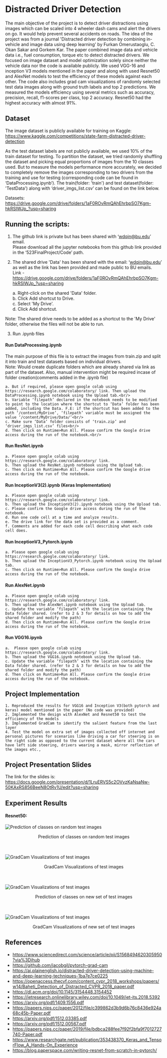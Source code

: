 # Distracted Driver Detection 


The main objective of the project is to detect driver distractions using images which can be scaled into 4 wheeler dash cams and alert the drivers on go. It would help prevent several accidents on roads. The idea of the project was from a journal 'Distracted driver detection by combining in-vehicle and image data using deep learning' by Furkan Omerustaoglu, C. Okan Sakar and Gorkem Kar. The paper combined image data and vehicle data i.e., fuel consumption, torque etc to detect distracted drivers. We focused on image dataset and model optimization solely since neither the vehicle data nor the code is available publicly. We used VGG-16 and inception V3 models mentioned in the paper and along with used Resnet50 and AlexNet models to test the efficiency of these models against each other. The code also includes grad cam visualizations of randomly selected test data images along with ground truth labels and top 2 predictions. We measured the models efficiency using several metrics such as accuracy, precision, recall, f1-scores per class, top 2 accuracy. Resnet50 had the highest accuracy with almost 91%.


## Dataset
The image dataset is publicly available for training on Kaggle: https://www.kaggle.com/competitions/state-farm-distracted-driver-detection


As the test dataset labels are not publicly available, we used 10% of the train dataset for testing. To partition the dataset, we tried randomly shuffling the dataset and picking equal proportions of images from the 10 classes used. But to measure the models performance more accurately, we decided to completely remove the images corresponding to two drivers from the training and use for testing (corresponding code can be found in ‘DataProcessing.ipynb’). The train(folder: 'train') and test dataset(folder: 'TestData') along with ‘driver_imgs_list.csv’ can be found on the link below. 


Datasets: https://drive.google.com/drive/folders/1aF0ROvRmQAhEhrbpSO7Kgm-hkRSIWJp_?usp=sharing




## Running the scripts:
 
1) The github link is private but has been shared with ‘wdqin@bu.edu’ email.<br/>
Please download all the jupyter notebooks from this github link provided in the ‘523FinalProject/Code’ path. 


2) The shared drive 'Data' has been shared with the email: ‘wdqin@bu.edu’ as well as the link has been provided and made public to BU emails.<br/>
Link - https://drive.google.com/drive/folders/1aF0ROvRmQAhEhrbpSO7Kgm-hkRSIWJp_?usp=sharing


	a. Right-click on the shared 'Data' folder.<br/>
	b. Click Add shortcut to Drive.<br/>
	c. Select 'My Drive'.<br/>
	d. Click Add shortcut.<br/>


Note: The shared drive needs to be added as a shortcut to the 'My Drive' folder, otherwise the files will not be able to run. 

3) Run .ipynb files
#### Run DataProcessing.ipynb
The main purpose of this file is to extract the images from train.zip and split it into train and test datasets based on individual drivers.<br/>
Note: Would create duplicate folders which are already shared via link as part of the dataset. Also, manual intervention might be required incase of folder creation(comments added in the .ipynb file)


	a. But if required, please open google colab using https://research.google.com/colaboratory/ link. Then upload the DataProcessing.ipynb notebook using the Upload tab.<br/>
	b. Variable ‘filepath’ declared in the notebook needs to be modified to point to the location where the shortcut to ‘Data’ folder has been added, including the Data. F.E: if the shortcut has been added to the path ‘/content/MyDrive’, ‘filepath’ variable must be assigned the value ‘/content/MyDrive/Data/’<br/>
	c. Make sure ‘Data’ folder consists of ‘train.zip’ and ‘driver_imgs_list.csv’ files<br/>
	d. Then click on Runtime>Run All. Please confirm the Google drive access during the run of the notebook.<br/>


#### Run ResNet.ipynb 


	a. Please open google colab using https://research.google.com/colaboratory/ link.
	b. Then upload the ResNet.ipynb notebook using the Upload tab.
	c. Then click on Runtime>Run All. Please confirm the Google drive access during the run of the notebook.


#### Run InceptionV3(2).ipynb (Keras Implementation)


	a. Please open google colab using https://research.google.com/colaboratory/ link. 
	b. Then upload the InceptionV3(2).ipynb notebook using the Upload tab.
	c. Please confirm the Google drive access during the run of the notebook.
	d. Run one code cell at a time and analyze results.
	e. The drive link for the data set is provided as a comment.
	f. Comments are added for each code cell describing what each code cell does.


#### Run InceptionV3_Pytorch.ipynb 


	a. Please open google colab using https://research.google.com/colaboratory/ link. 
	b. Then upload the InceptionV3_Pytorch.ipynb notebook using the Upload tab.
	c. Then click on Runtime>Run All. Please confirm the Google drive access during the run of the notebook.


#### Run AlexNet.ipynb
	a. Please open google colab using https://research.google.com/colaboratory/ link.
	b. Then upload the AlexNet.ipynb notebook using the Upload tab.
	c. Update the variable ‘filepath’ with the location containing the Data folder shared. (refer to 2 & 3 for details on how to add the shared folder and modify the path)
	d. Then click on Runtime>Run All. Please confirm the Google drive access during the run of the notebook.

#### Run VGG16.ipynb
        
	a.  Please open google colab using https://research.google.com/colaboratory/ link.
	b. Then upload the VGG16.ipynb notebook using the Upload tab.
	c. Update the variable ‘filepath’ with the location containing the Data folder shared. (refer to 2 & 3 for details on how to add the shared folder and modify the path)
	d. Then click on Runtime>Run All. Please confirm the Google drive access during the run of the notebook.


## Project Implementation


	1. Reproduced the results for VGG16 and Inception V3(both pytorch and keras) model mentioned in the paper (No code was provided)
	2. Implemented the design with AlexNet and Resnet50 to test the efficiency of the models
	3. Implemented GradCam to identify the salient feature from the last layer
	4. Test the model on extra set of images collected off internet and personal pictures for scenarios like driving a car for steering is on the right side as opposed to the current dataset where all the cars have left side steering, drivers wearing a mask, mirror reflection of the images etc.,

## Project Presentation Slides

The link for the slides is: https://docs.google.com/presentation/d/1LruERVS5c2OVvzKaNsaNw-50KAxRS856BeeN8OtRv1U/edit?usp=sharing 


## Experiment Results


#### Resnet50:

<img src="./Results/Resnet50_output.jpg" title="Prediction of classes on random test images">
<p align="center">Prediction of classes on random test images</p>
<br/>
<br/>
<img src="./Results/Resnet50_GradCam.jpg" title="GradCam Visualizations of test images">
<p align="center">GradCam Visualizations of test images</p>
<br/>
<br/>
<img src="./Results/Resnet50_test2_output.jpg" title="GradCam Visualizations of test images">
<p align="center">Prediction of classes on new set of test images</p>

<br/>
<br/>
<img src="./Results/Resnet50_test2_GradCam.jpg" title="GradCam Visualizations of test images">
<p align="center">GradCam Visualizations of new set of test images</p>





## References
* https://www.sciencedirect.com/science/article/pii/S1568494620305950?via%3Dihub
* https://github.com/jacobgil/pytorch-grad-cam
* https://ai.plainenglish.io/distracted-driver-detection-using-machine-and-deep-learning-techniques-1ba7e7ce0225
* https://openaccess.thecvf.com/content_cvpr_2018_workshops/papers/w14/Baheti_Detection_of_Distracted_CVPR_2018_paper.pdf
* https://dl.acm.org/doi/10.1145/3154448.3154452
* https://ietresearch.onlinelibrary.wiley.com/doi/10.1049/iet-its.2018.5392
* https://arxiv.org/pdf/1409.1556.pdf
* https://papers.nips.cc/paper/2012/file/c399862d3b9d6b76c8436e924a68c45b-Paper.pdf
* https://arxiv.org/pdf/1512.03385.pdf
* https://arxiv.org/pdf/1512.00567.pdf
* https://papers.nips.cc/paper/2019/file/bdbca288fee7f92f2bfa9f7012727740-Paper.pdf
* https://www.researchgate.net/publication/353438370_Keras_and_TensorFlow_A_Hands-On_Experience
* https://blog.paperspace.com/writing-resnet-from-scratch-in-pytorch/
